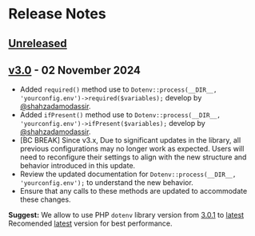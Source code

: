 # Release Notes

## [Unreleased](https://github.com/lazervel/dotenv/compare/v3.0.0...v3.0.0)

## [v3.0](https://github.com/lazervel/dotenv/releases/tag/v3.0.0) - 02 November 2024
- Added `required()` method use to `Dotenv::process(__DIR__, 'yourconfig.env')->required($variables);` develop by [@shahzadamodassir](https://github.com/shahzadamodassir).
- Added `ifPresent()` method use to `Dotenv::process(__DIR__, 'yourconfig.env')->ifPresent($variables);` develop by [@shahzadamodassir](https://github.com/shahzadamodassir).
- [BC BREAK] Since v3.x, Due to significant updates in the library, all previous configurations may no longer work as expected. Users will need to reconfigure their settings to align with the new structure and behavior introduced in this update.
- Review the updated documentation for `Dotenv::process(__DIR__, 'yourconfig.env');` to understand the new behavior.
- Ensure that any calls to these methods are updated to accommodate these changes.

**Suggest:** We allow to use PHP `dotenv` library version from [3.0.1](https://github.com/lazervel/dotenv/releases/tag/v3.0.1) to [latest](https://github.com/lazervel/dotenv/releases/latest) Recomended [latest](https://github.com/lazervel/dotenv/releases/latest) version for best performance.
